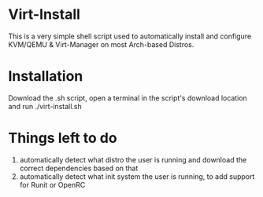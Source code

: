 # Virt-Install
This is a very simple shell script used to automatically install and configure KVM/QEMU & Virt-Manager on most Arch-based Distros.
# Installation
Download the .sh script, open a terminal in the script's download location and run ./virt-install.sh
# Things left to do
1. automatically detect what distro the user is running and download the correct dependencies based on that
2. automatically detect what init system the user is running, to add support for Runit or OpenRC
